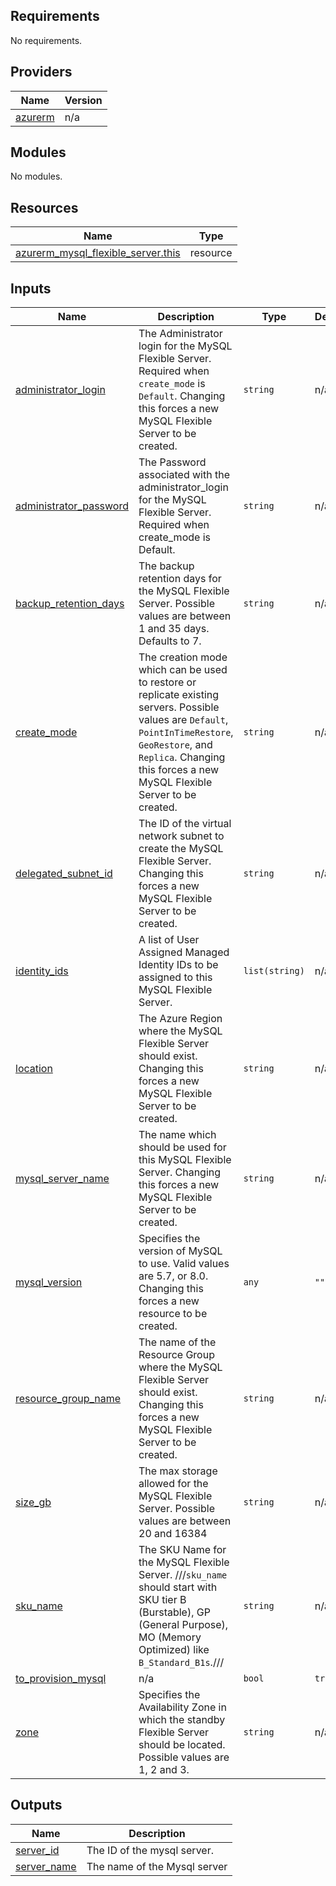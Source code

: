 <!-- BEGIN_TF_DOCS -->
## Requirements

No requirements.

## Providers

| Name | Version |
|------|---------|
| <a name="provider_azurerm"></a> [azurerm](#provider\_azurerm) | n/a |

## Modules

No modules.

## Resources

| Name | Type |
|------|------|
| [azurerm_mysql_flexible_server.this](https://registry.terraform.io/providers/hashicorp/azurerm/latest/docs/resources/mysql_flexible_server) | resource |

## Inputs

| Name | Description | Type | Default | Required |
|------|-------------|------|---------|:--------:|
| <a name="input_administrator_login"></a> [administrator\_login](#input\_administrator\_login) | The Administrator login for the MySQL Flexible Server. Required when `create_mode` is `Default`. Changing this forces a new MySQL Flexible Server to be created. | `string` | n/a | yes |
| <a name="input_administrator_password"></a> [administrator\_password](#input\_administrator\_password) | The Password associated with the administrator\_login for the MySQL Flexible Server. Required when create\_mode is Default. | `string` | n/a | yes |
| <a name="input_backup_retention_days"></a> [backup\_retention\_days](#input\_backup\_retention\_days) | The backup retention days for the MySQL Flexible Server. Possible values are between 1 and 35 days. Defaults to 7. | `string` | n/a | yes |
| <a name="input_create_mode"></a> [create\_mode](#input\_create\_mode) | The creation mode which can be used to restore or replicate existing servers. Possible values are `Default`, `PointInTimeRestore`, `GeoRestore`, and `Replica`. Changing this forces a new MySQL Flexible Server to be created. | `string` | n/a | yes |
| <a name="input_delegated_subnet_id"></a> [delegated\_subnet\_id](#input\_delegated\_subnet\_id) | The ID of the virtual network subnet to create the MySQL Flexible Server. Changing this forces a new MySQL Flexible Server to be created. | `string` | n/a | yes |
| <a name="input_identity_ids"></a> [identity\_ids](#input\_identity\_ids) | A list of User Assigned Managed Identity IDs to be assigned to this MySQL Flexible Server. | `list(string)` | n/a | yes |
| <a name="input_location"></a> [location](#input\_location) | The Azure Region where the MySQL Flexible Server should exist. Changing this forces a new MySQL Flexible Server to be created. | `string` | n/a | yes |
| <a name="input_mysql_server_name"></a> [mysql\_server\_name](#input\_mysql\_server\_name) | The name which should be used for this MySQL Flexible Server. Changing this forces a new MySQL Flexible Server to be created. | `string` | n/a | yes |
| <a name="input_mysql_version"></a> [mysql\_version](#input\_mysql\_version) | Specifies the version of MySQL to use. Valid values are 5.7, or 8.0. Changing this forces a new resource to be created. | `any` | `""` | no |
| <a name="input_resource_group_name"></a> [resource\_group\_name](#input\_resource\_group\_name) | The name of the Resource Group where the MySQL Flexible Server should exist. Changing this forces a new MySQL Flexible Server to be created. | `string` | n/a | yes |
| <a name="input_size_gb"></a> [size\_gb](#input\_size\_gb) | The max storage allowed for the MySQL Flexible Server. Possible values are between 20 and 16384 | `string` | n/a | yes |
| <a name="input_sku_name"></a> [sku\_name](#input\_sku\_name) | The SKU Name for the MySQL Flexible Server. ///`sku_name` should start with SKU tier B (Burstable), GP (General Purpose), MO (Memory Optimized) like `B_Standard_B1s`./// | `string` | n/a | yes |
| <a name="input_to_provision_mysql"></a> [to\_provision\_mysql](#input\_to\_provision\_mysql) | n/a | `bool` | `true` | no |
| <a name="input_zone"></a> [zone](#input\_zone) | Specifies the Availability Zone in which the standby Flexible Server should be located. Possible values are 1, 2 and 3. | `string` | n/a | yes |

## Outputs

| Name | Description |
|------|-------------|
| <a name="output_server_id"></a> [server\_id](#output\_server\_id) | The ID of the mysql server. |
| <a name="output_server_name"></a> [server\_name](#output\_server\_name) | The name of the Mysql server |
<!-- END_TF_DOCS -->